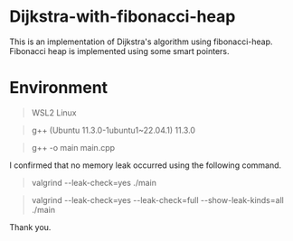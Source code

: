# Dijkstra-with-fibonacci-heap
This is an implementation of Dijkstra's algorithm using fibonacci-heap. Fibonacci heap is implemented using some smart pointers.

# Environment
> WSL2 Linux

> g++ (Ubuntu 11.3.0-1ubuntu1~22.04.1) 11.3.0

> g++ -o main main.cpp

I confirmed that no memory leak occurred using the following command.
> valgrind --leak-check=yes ./main

> valgrind --leak-check=yes --leak-check=full --show-leak-kinds=all ./main

Thank you.